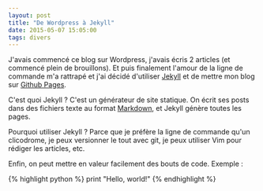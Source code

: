 ```yaml
---
layout: post
title: "De Wordpress à Jekyll"
date: 2015-05-07 15:05:00
tags: divers
---
```


J'avais commencé ce blog sur Wordpress, j'avais écris 2 articles (et commencé plein de brouillons). Et puis finalement l'amour de la ligne de commande m'a rattrapé et j'ai décidé d'utiliser [Jekyll](http://jekyllrb.com) et de mettre mon blog sur [Github Pages](https://pages.github.com). 

C'est quoi Jekyll ? C'est un générateur de site statique. On écrit ses posts dans des fichiers texte au format [Markdown](http://fr.wikipedia.org/wiki/Markdown), et Jekyll génère toutes les pages.

Pourquoi utiliser Jekyll ?
Parce que je préfère la ligne de commande qu'un clicodrome, je peux versionner le tout avec git, je peux utiliser Vim pour rédiger les articles, etc.

Enfin, on peut mettre en valeur facilement des bouts de code. Exemple :

{% highlight python %}
print "Hello, world!"
{% endhighlight %}
